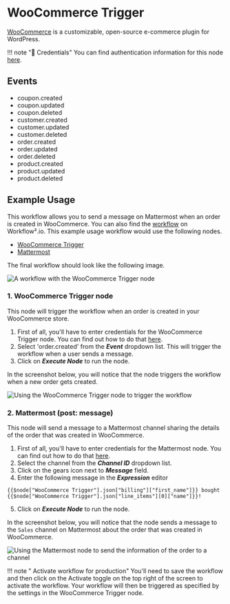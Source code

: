 # WooCommerce Trigger

[WooCommerce](https://woocommerce.com/) is a customizable, open-source e-commerce plugin for WordPress.

!!! note "🔑 Credentials"
    You can find authentication information for this node [here](/workflow/integrations/credentials/wooCommerce/).


## Events

- coupon.created
- coupon.updated
- coupon.deleted
- customer.created
- customer.updated
- customer.deleted
- order.created
- order.updated
- order.deleted
- product.created
- product.updated
- product.deleted

## Example Usage

This workflow allows you to send a message on Mattermost when an order is created in WooCommerce. You can also find the [workflow](https://WF².io/workflows/848) on Workflow².io. This example usage workflow would use the following nodes.
- [WooCommerce Trigger]()
- [Mattermost](/workflow/integrations/nodes/workflow-nodes-base.mattermost/)

The final workflow should look like the following image.

![A workflow with the WooCommerce Trigger node](/_images/integrations/trigger-nodes/woocommercetrigger/workflow.png)

### 1. WooCommerce Trigger node

This node will trigger the workflow when an order is created in your WooCommerce store.

1. First of all, you'll have to enter credentials for the WooCommerce Trigger node. You can find out how to do that [here](/workflow/integrations/credentials/wooCommerce/).
2. Select 'order.created' from the ***Event*** dropdown list. This will trigger the workflow when a user sends a message.
3. Click on ***Execute Node*** to run the node.

In the screenshot below, you will notice that the node triggers the workflow when a new order gets created.

![Using the WooCommerce Trigger node to trigger the workflow](/_images/integrations/trigger-nodes/woocommercetrigger/woocommercetrigger_node.png)

### 2. Mattermost (post: message)

This node will send a message to a Mattermost channel sharing the details of the order that was created in WooCommerce.

1. First of all, you'll have to enter credentials for the Mattermost node. You can find out how to do that [here](/workflow/integrations/credentials/mattermost/).
2. Select the channel from the ***Channel ID*** dropdown list.
3. Click on the gears icon next to ***Message*** field.
4. Enter the following message in the ***Expression*** editor
```
{{$node["WooCommerce Trigger"].json["billing"]["first_name"]}} bought {{$node["WooCommerce Trigger"].json["line_items"][0]["name"]}}!
```
5. Click on ***Execute Node*** to run the node.

In the screenshot below, you will notice that the node sends a message to the `Sales` channel on Mattermost about the order that was created in WooCommerce.

![Using the Mattermost node to send the information of the order to a channel](/_images/integrations/trigger-nodes/woocommercetrigger/mattermost_node.png)

!!! note " Activate workflow for production"
    You'll need to save the workflow and then click on the Activate toggle on the top right of the screen to activate the workflow. Your workflow will then be triggered as specified by the settings in the WooCommerce Trigger node.

